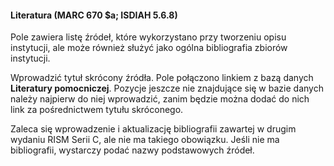 #### Literatura (MARC 670 $a; ISDIAH 5.6.8)
Pole zawiera listę źródeł, które wykorzystano przy tworzeniu opisu instytucji, ale może również służyć jako ogólna bibliografia zbiorów instytucji.  

Wprowadzić tytuł skrócony źródła. Pole połączono linkiem z bazą danych **Literatury pomocniczej**. Pozycje jeszcze nie znajdujące się w bazie danych należy najpierw do niej wprowadzić, zanim będzie można dodać do nich link za pośrednictwem tytułu skróconego.

Zaleca się wprowadzenie i aktualizację bibliografii zawartej w drugim wydaniu RISM Serii C, ale nie ma takiego obowiązku. Jeśli nie ma bibliografii, wystarczy podać nazwy podstawowych źródeł.
